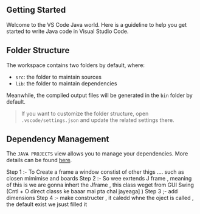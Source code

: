 ## Getting Started

Welcome to the VS Code Java world. Here is a guideline to help you get started to write Java code in Visual Studio Code.

## Folder Structure

The workspace contains two folders by default, where:

- `src`: the folder to maintain sources
- `lib`: the folder to maintain dependencies

Meanwhile, the compiled output files will be generated in the `bin` folder by default.

> If you want to customize the folder structure, open `.vscode/settings.json` and update the related settings there.

## Dependency Management

The `JAVA PROJECTS` view allows you to manage your dependencies. More details can be found [here](https://github.com/microsoft/vscode-java-dependency#manage-dependencies).



Step 1 :-  To Create a frame a window constist of other thigs .... such  as closen mimimise and boards 
Step 2 :-  So wee exrtends J frame , meaning of  this is we are gonna inhert the Jframe , this class  weget from GUI Swing (Cntl + O direct classs ke baaar mai pta chal jayeaga]
)
Step 3 ;- add dimensions
Step 4 :- make constructer , it caledd whne the oject is called , the default exist we jsust filled it 

